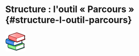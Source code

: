 # Structure : l&#039;outil « Parcours » {#structure-l-outil-parcours}

<img width="64px" src="../assets/image298.svg">
